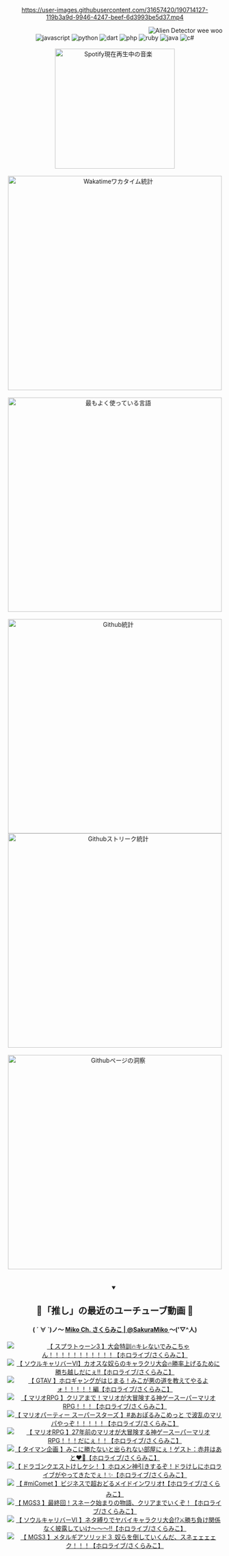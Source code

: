 <!-- START: HERO IMAGE GIF ////////// ////////// ////////// -->
<!-- <img src="@/../assets/img/gaming/ghost-of-tsushima.gif" width="100%"  alt="nellyXinwei's Hero Gif Image"/> -->
<!-- END: HERO IMAGE GIF ////////// ////////// ////////// -->

<div align="center" >  
  
<!-- START:ワンピース 第1015話「ルフィはRED ROCを使う」 -->
<https://user-images.githubusercontent.com/31657420/190714127-119b3a9d-9946-4247-beef-6d3993be5d37.mp4>
<!-- END:ワンピース 第1015話「ルフィはRED ROCを使う」 -->

<!-- START:VISITOR COUNTER -->
<div width="100%" align="right">
<img src="https://komarev.com/ghpvc/?username=nellyXinwei&label=🛸&color=grey&style=for-the-badge&labelcolor=ffffff" alt="Alien Detector wee woo"/>
</div>
<!-- END:VISITOR COUNTER -->

<!-- START: PROGRAMMING LANGUAGES -->
<!-- 色彩 Color Scheme:
#961E3A, #8A0D42, #5A0640, #4F265E, #2B355A, #3E759B, #CC4246,
#BB2649, #AD1052, #700750, #633075, #364270, #4E92C2, #FF5357
Sauce: https://www.webcreatorbox.com/inspiration/pantone-2023
-->

<img src="https://img.shields.io/badge/javascript%20-%23BB2649.svg?&style=for-the-badge&logo=javascript&logoColor=white&labelColor=961E3A" alt="javascript"/>
<img src="https://img.shields.io/badge/python%20-%23AD1052.svg?&style=for-the-badge&logo=python&logoColor=white&labelColor=8A0D42" alt="python" />
<img src="https://img.shields.io/badge/dart%20-%23700750.svg?&style=for-the-badge&logo=dart&logoColor=white&labelColor=5A0640" alt="dart"/>
<img src="https://img.shields.io/badge/php%20-%23633075.svg?&style=for-the-badge&logo=php&logoColor=white&labelColor=4F265E" alt="php"/>
<img src="https://img.shields.io/badge/ruby%20-%23364270.svg?&style=for-the-badge&logo=ruby&logoColor=white&labelColor=2B355A" alt="ruby"/>
<img src="https://img.shields.io/badge/java%20-%234E92C2.svg?&style=for-the-badge&logo=openjdk&logoColor=white&labelColor=3E759B" alt="java"/>
<img src="https://img.shields.io/badge/c%23-%23FF5357.svg?style=for-the-badge&logo=c-sharp&logoColor=white&labelColor=CC4246" alt="c#"/>  
<!-- END: PROGRAMMING LANGUAGES -->

<br>
<br>

<!-- START: MUSIC STATUS -->
  <!-- <a href="https://newojima-gsrs-20220114.vercel.app/api/now-playing?open">
    <img src="https://newojima-gsrs-20220114.vercel.app/api/now-playing" alt="Spotify現在再生中の音楽">
  </a> -->
  <img src="https://newojima-grss-20230114.vercel.app/api/spotify?border_color=transparent" alt="Spotify現在再生中の音楽" width="280px">
<!-- END: MUSIC STATUS -->

<br>
<br>

<!-- START: GITHUB STATUS -->
<!-- 色彩 Color Scheme:  #BB2649, #AD1052, #700750, #633075 -->
<img align="center" src="https://newojima-grs-20230109.vercel.app/api/wakatime?username=njtalba5127&layout=compact&langs_count=10&locale=ja&hide_title=false&title_color=fff&hide_border=true&text_color=fff&bg_color=BB2649,BB2649,633075,633075&hide=other,css,html,bash,xml,git%20config,makefile,properties,yaml,markdown,text,json,jsx" alt="Wakatimeワカタイム統計" width="500px"/>

<br>
<br>

<!-- 色彩 Color Scheme:  #633075, #364270, #4E92C2 -->
  <img align="center" src="https://newojima-grs-20230109.vercel.app/api/top-langs?username=njtalba5127&layout=compact&text_color=fff&icon_color=fff&hide_border=true&&locale=ja&hide_title=false&title_color=fff&include_all_commits=true&card_width=445&langs_count=11&hide=c%23,powershell,shaderlab,hlsl,makefile,jupyter%20notebook,python,html,css,shell,batchfile,less,liquid,hack,scss&bg_color=4F265E,633075,4E92C2" alt="最もよく使っている言語" width="500px"/>

<br>
<br>

<!-- 色彩 Color Scheme:  #4E92C2, #FF5357 -->
  <img align="center" src="https://newojima-grs-20230109.vercel.app/api?username=njtalba5127&rank_icon=github&show_icons=true&&locale=ja&title_color=fff&text_color=fff&icon_color=fff&hide_border=true&hide_title=false&count_private=true&include_all_commits=true&card_width=495&disable_animations=true&bg_color=4E92C2,4E92C2,FF5357" alt="Github統計" width="500px"/>

<br>

<img align="center" src="https://streak-stats.demolab.com?user=njtalba5127&theme=dark&hide_border=true&locale=ja&ring=BB2649&stroke=222222&background=151515&sideLabels=BB2649&currStreakLabel=ffffff&border=BB2649&fire=FF5357&currStreakNum=ffffff&sideNums=FF5357&dates=ffffff" alt="Githubストリーク統計" width="500px"/>

<br>
<br>

  <img align="center" width="500px" src="@/../assets/img/page-insights.svg" alt="Githubページの洞察"/>
  
</div>
<!-- END: GITHUB STATUS -->

<br>
<br>

<div align="center">
<details open>
  <summary>

  </summary>

  <h2 align="center">🌸「推し」の最近のユーチューブ動画 🌸</h2>
  <h4>
  ( ´ ∀ `)ノ～ 
  <a href="https://www.youtube.com/@SakuraMiko">Miko Ch. さくらみこ | @SakuraMiko
  </a>
   ～('▽^人)
  </h4>

  <!-- BEGIN YOUTUBE-CARDS -->
<a href="https://www.youtube.com/watch?v=qcLZ0SwJH5w"><img src="https://ytcards.demolab.com/?id=qcLZ0SwJH5w&title=%E3%80%90+%E3%82%B9%E3%83%97%E3%83%A9%E3%83%88%E3%82%A5%E3%83%BC%E3%83%B33+%E3%80%91%E5%A4%A7%E4%BC%9A%E7%89%B9%E8%A8%93%F0%9F%94%A5%E3%82%AD%E3%83%AC%E3%81%AA%E3%81%84%E3%81%A7%E3%81%BF%E3%81%93%E3%81%A1%E3%82%83%E3%82%93%EF%BC%81%EF%BC%81%EF%BC%81%EF%BC%81%EF%BC%81%EF%BC%81%EF%BC%81%EF%BC%81%EF%BC%81%EF%BC%81%EF%BC%81%E3%80%90%E3%83%9B%E3%83%AD%E3%83%A9%E3%82%A4%E3%83%96%2F%E3%81%95%E3%81%8F%E3%82%89%E3%81%BF%E3%81%93%E3%80%91&lang=ja&timestamp=1701268021&background_color=%230d1117&title_color=%23ffffff&stats_color=%23dedede&max_title_lines=1&width=187&border_radius=5&duration=4389" alt="【 スプラトゥーン3 】大会特訓🔥キレないでみこちゃん！！！！！！！！！！！【ホロライブ/さくらみこ】" title="【 スプラトゥーン3 】大会特訓🔥キレないでみこちゃん！！！！！！！！！！！【ホロライブ/さくらみこ】"></a>
<a href="https://www.youtube.com/watch?v=LOXXU6PdnLg"><img src="https://ytcards.demolab.com/?id=LOXXU6PdnLg&title=%E3%80%90+%E3%82%BD%E3%82%A6%E3%83%AB%E3%82%AD%E3%83%A3%E3%83%AA%E3%83%90%E3%83%BC%E2%85%A5%E3%80%91%E3%82%AB%E3%82%AA%E3%82%B9%E3%81%AA%E5%A5%B4%E3%82%89%E3%81%AE%E3%82%AD%E3%83%A3%E3%83%A9%E3%82%AF%E3%83%AA%E5%A4%A7%E4%BC%9A%F0%9F%94%A5%E5%8B%9D%E7%8E%87%E4%B8%8A%E3%81%92%E3%82%8B%E3%81%9F%E3%82%81%E3%81%AB%E5%8B%9D%E3%81%A1%E8%B6%8A%E3%81%97%E3%81%A0%E3%81%AB%E3%81%87%E2%80%BC%E3%80%90%E3%83%9B%E3%83%AD%E3%83%A9%E3%82%A4%E3%83%96%2F%E3%81%95%E3%81%8F%E3%82%89%E3%81%BF%E3%81%93%E3%80%91&lang=ja&timestamp=1701102621&background_color=%230d1117&title_color=%23ffffff&stats_color=%23dedede&max_title_lines=1&width=187&border_radius=5&duration=11719" alt="【 ソウルキャリバーⅥ】カオスな奴らのキャラクリ大会🔥勝率上げるために勝ち越しだにぇ‼【ホロライブ/さくらみこ】" title="【 ソウルキャリバーⅥ】カオスな奴らのキャラクリ大会🔥勝率上げるために勝ち越しだにぇ‼【ホロライブ/さくらみこ】"></a>
<a href="https://www.youtube.com/watch?v=EGDRATf9QNw"><img src="https://ytcards.demolab.com/?id=EGDRATf9QNw&title=%E3%80%90+GTAV+%E3%80%91%E3%83%9B%E3%83%AD%E3%82%AE%E3%83%A3%E3%83%B3%E3%82%B0%E3%81%8C%E3%81%AF%E3%81%98%E3%81%BE%E3%82%8B%EF%BC%81%E3%81%BF%E3%81%93%E3%81%8C%E6%82%AA%E3%81%AE%E9%81%93%E3%82%92%E6%95%99%E3%81%88%E3%81%A6%E3%82%84%E3%82%8B%E3%82%88%E3%82%A9%EF%BC%81%EF%BC%81%EF%BC%81%EF%BC%81%EF%BC%81%E7%B7%A8%E3%80%90%E3%83%9B%E3%83%AD%E3%83%A9%E3%82%A4%E3%83%96%2F%E3%81%95%E3%81%8F%E3%82%89%E3%81%BF%E3%81%93%E3%80%91&lang=ja&timestamp=1701014077&background_color=%230d1117&title_color=%23ffffff&stats_color=%23dedede&max_title_lines=1&width=187&border_radius=5&duration=6643" alt="【 GTAV 】ホロギャングがはじまる！みこが悪の道を教えてやるよォ！！！！！編【ホロライブ/さくらみこ】" title="【 GTAV 】ホロギャングがはじまる！みこが悪の道を教えてやるよォ！！！！！編【ホロライブ/さくらみこ】"></a>
<a href="https://www.youtube.com/watch?v=EXQIb21VvZo"><img src="https://ytcards.demolab.com/?id=EXQIb21VvZo&title=%E3%80%90+%E3%83%9E%E3%83%AA%E3%82%AARPG+%E3%80%91%E3%82%AF%E3%83%AA%E3%82%A2%E3%81%BE%E3%81%A7%EF%BC%81%E3%83%9E%E3%83%AA%E3%82%AA%E3%81%8C%E5%A4%A7%E5%86%92%E9%99%BA%E3%81%99%E3%82%8B%E7%A5%9E%E3%82%B2%E3%83%BC%E3%82%B9%E3%83%BC%E3%83%91%E3%83%BC%E3%83%9E%E3%83%AA%E3%82%AARPG%EF%BC%81%EF%BC%81%EF%BC%81%E3%80%90%E3%83%9B%E3%83%AD%E3%83%A9%E3%82%A4%E3%83%96%2F%E3%81%95%E3%81%8F%E3%82%89%E3%81%BF%E3%81%93%E3%80%91&lang=ja&timestamp=1700962485&background_color=%230d1117&title_color=%23ffffff&stats_color=%23dedede&max_title_lines=1&width=187&border_radius=5&duration=42461" alt="【 マリオRPG 】クリアまで！マリオが大冒険する神ゲースーパーマリオRPG！！！【ホロライブ/さくらみこ】" title="【 マリオRPG 】クリアまで！マリオが大冒険する神ゲースーパーマリオRPG！！！【ホロライブ/さくらみこ】"></a>
<a href="https://www.youtube.com/watch?v=GrYfm_plCrg"><img src="https://ytcards.demolab.com/?id=GrYfm_plCrg&title=%E3%80%90+%E3%83%9E%E3%83%AA%E3%82%AA%E3%83%91%E3%83%BC%E3%83%86%E3%82%A3%E3%83%BC+%E3%82%B9%E3%83%BC%E3%83%91%E3%83%BC%E3%82%B9%E3%82%BF%E3%83%BC%E3%82%BA+%E3%80%91%23%E3%81%82%E3%81%8A%E3%81%BD%E3%82%8B%E3%81%BF%E3%81%93%E3%82%81%E3%81%A3%E3%81%A8+%E3%81%A7%E6%B3%A2%E4%B9%B1%E3%81%AE%E3%83%9E%E3%83%AA%E3%83%91%E3%82%84%E3%81%A3%E3%81%9E%EF%BC%81%EF%BC%81%EF%BC%81%EF%BC%81%EF%BC%81%E3%80%90%E3%83%9B%E3%83%AD%E3%83%A9%E3%82%A4%E3%83%96%2F%E3%81%95%E3%81%8F%E3%82%89%E3%81%BF%E3%81%93%E3%80%91&lang=ja&timestamp=1700836418&background_color=%230d1117&title_color=%23ffffff&stats_color=%23dedede&max_title_lines=1&width=187&border_radius=5&duration=7879" alt="【 マリオパーティー スーパースターズ 】#あおぽるみこめっと で波乱のマリパやっぞ！！！！！【ホロライブ/さくらみこ】" title="【 マリオパーティー スーパースターズ 】#あおぽるみこめっと で波乱のマリパやっぞ！！！！！【ホロライブ/さくらみこ】"></a>
<a href="https://www.youtube.com/watch?v=mINjisjvlX4"><img src="https://ytcards.demolab.com/?id=mINjisjvlX4&title=%E3%80%90+%E3%83%9E%E3%83%AA%E3%82%AARPG+%E3%80%9127%E5%B9%B4%E5%89%8D%E3%81%AE%E3%83%9E%E3%83%AA%E3%82%AA%E3%81%8C%E5%A4%A7%E5%86%92%E9%99%BA%E3%81%99%E3%82%8B%E7%A5%9E%E3%82%B2%E3%83%BC%E3%82%B9%E3%83%BC%E3%83%91%E3%83%BC%E3%83%9E%E3%83%AA%E3%82%AARPG%EF%BC%81%EF%BC%81%EF%BC%81%E3%81%A0%E3%81%AB%E3%81%87%EF%BC%81%EF%BC%81%E3%80%90%E3%83%9B%E3%83%AD%E3%83%A9%E3%82%A4%E3%83%96%2F%E3%81%95%E3%81%8F%E3%82%89%E3%81%BF%E3%81%93%E3%80%91&lang=ja&timestamp=1700769636&background_color=%230d1117&title_color=%23ffffff&stats_color=%23dedede&max_title_lines=1&width=187&border_radius=5&duration=27641" alt="【 マリオRPG 】27年前のマリオが大冒険する神ゲースーパーマリオRPG！！！だにぇ！！【ホロライブ/さくらみこ】" title="【 マリオRPG 】27年前のマリオが大冒険する神ゲースーパーマリオRPG！！！だにぇ！！【ホロライブ/さくらみこ】"></a>
<a href="https://www.youtube.com/watch?v=I0jbnzzsmDc"><img src="https://ytcards.demolab.com/?id=I0jbnzzsmDc&title=%E3%80%90+%E3%82%BF%E3%82%A4%E3%83%9E%E3%83%B3%E4%BC%81%E7%94%BB+%E3%80%91%E3%81%BF%E3%81%93%E3%81%AB%E5%8B%9D%E3%81%9F%E3%81%AA%E3%81%84%E3%81%A8%E5%87%BA%E3%82%89%E3%82%8C%E3%81%AA%E3%81%84%E9%83%A8%E5%B1%8B%E3%81%AB%E3%81%87%EF%BC%81%E3%82%B2%E3%82%B9%E3%83%88%EF%BC%9A%E8%B5%A4%E4%BA%95%E3%81%AF%E3%81%82%E3%81%A8%E2%9D%A4%EF%B8%8F%E2%80%8D%F0%9F%94%A5%E3%80%90%E3%83%9B%E3%83%AD%E3%83%A9%E3%82%A4%E3%83%96%2F%E3%81%95%E3%81%8F%E3%82%89%E3%81%BF%E3%81%93%E3%80%91&lang=ja&timestamp=1700227776&background_color=%230d1117&title_color=%23ffffff&stats_color=%23dedede&max_title_lines=1&width=187&border_radius=5&duration=4989" alt="【 タイマン企画 】みこに勝たないと出られない部屋にぇ！ゲスト：赤井はあと❤️‍🔥【ホロライブ/さくらみこ】" title="【 タイマン企画 】みこに勝たないと出られない部屋にぇ！ゲスト：赤井はあと❤️‍🔥【ホロライブ/さくらみこ】"></a>
<a href="https://www.youtube.com/watch?v=l56AoOr7F20"><img src="https://ytcards.demolab.com/?id=l56AoOr7F20&title=%E3%80%90+%E3%83%89%E3%83%A9%E3%82%B4%E3%83%B3%E3%82%AF%E3%82%A8%E3%82%B9%E3%83%88%E3%81%91%E3%81%97%E3%82%B1%E3%82%B7%EF%BC%81+%E3%80%91%E3%83%9B%E3%83%AD%E3%83%A1%E3%83%B3%E7%A5%9E%E5%BC%95%E3%81%8D%E3%81%99%E3%82%8B%E3%81%9E%EF%BC%81%E3%83%89%E3%83%A9%E3%81%91%E3%81%97%E3%81%AB%E3%83%9B%E3%83%AD%E3%83%A9%E3%82%A4%E3%83%96%E3%81%8C%E3%82%84%E3%81%A3%E3%81%A6%E3%81%8D%E3%81%9F%E3%81%A7%E3%81%87%EF%BC%81%E2%9C%A8%E3%80%90%E3%83%9B%E3%83%AD%E3%83%A9%E3%82%A4%E3%83%96%2F%E3%81%95%E3%81%8F%E3%82%89%E3%81%BF%E3%81%93%E3%80%91&lang=ja&timestamp=1700137263&background_color=%230d1117&title_color=%23ffffff&stats_color=%23dedede&max_title_lines=1&width=187&border_radius=5&duration=4325" alt="【 ドラゴンクエストけしケシ！ 】ホロメン神引きするぞ！ドラけしにホロライブがやってきたでぇ！✨【ホロライブ/さくらみこ】" title="【 ドラゴンクエストけしケシ！ 】ホロメン神引きするぞ！ドラけしにホロライブがやってきたでぇ！✨【ホロライブ/さくらみこ】"></a>
<a href="https://www.youtube.com/watch?v=QVjy6dkw4HE"><img src="https://ytcards.demolab.com/?id=QVjy6dkw4HE&title=%E3%80%90+%23miComet+%E3%80%91%E3%83%93%E3%82%B8%E3%83%8D%E3%82%B9%E3%81%A7%E8%B6%85%E3%81%8A%E3%81%A9%E3%82%8B%E3%83%A1%E3%82%A4%E3%83%89%E3%82%A4%E3%83%B3%E3%83%AF%E3%83%AA%E3%82%AA%E2%9D%97%EF%B8%8F%E3%80%90%E3%83%9B%E3%83%AD%E3%83%A9%E3%82%A4%E3%83%96%2F%E3%81%95%E3%81%8F%E3%82%89%E3%81%BF%E3%81%93%E3%80%91&lang=ja&timestamp=1699798811&background_color=%230d1117&title_color=%23ffffff&stats_color=%23dedede&max_title_lines=1&width=187&border_radius=5&duration=4381" alt="【 #miComet 】ビジネスで超おどるメイドインワリオ❗️【ホロライブ/さくらみこ】" title="【 #miComet 】ビジネスで超おどるメイドインワリオ❗️【ホロライブ/さくらみこ】"></a>
<a href="https://www.youtube.com/watch?v=WlS0aQ8ocs4"><img src="https://ytcards.demolab.com/?id=WlS0aQ8ocs4&title=%E3%80%90+MGS3+%E3%80%91%E6%9C%80%E7%B5%82%E5%9B%9E%EF%BC%81%E3%82%B9%E3%83%8D%E3%83%BC%E3%82%AF%E5%A7%8B%E3%81%BE%E3%82%8A%E3%81%AE%E7%89%A9%E8%AA%9E%E3%80%81%E3%82%AF%E3%83%AA%E3%82%A2%E3%81%BE%E3%81%A7%E3%81%84%E3%81%8F%E3%81%9E%EF%BC%81%E3%80%90%E3%83%9B%E3%83%AD%E3%83%A9%E3%82%A4%E3%83%96%2F%E3%81%95%E3%81%8F%E3%82%89%E3%81%BF%E3%81%93%E3%80%91&lang=ja&timestamp=1699632715&background_color=%230d1117&title_color=%23ffffff&stats_color=%23dedede&max_title_lines=1&width=187&border_radius=5&duration=14289" alt="【 MGS3 】最終回！スネーク始まりの物語、クリアまでいくぞ！【ホロライブ/さくらみこ】" title="【 MGS3 】最終回！スネーク始まりの物語、クリアまでいくぞ！【ホロライブ/さくらみこ】"></a>
<a href="https://www.youtube.com/watch?v=cQ_5GpBpSnY"><img src="https://ytcards.demolab.com/?id=cQ_5GpBpSnY&title=%E3%80%90+%E3%82%BD%E3%82%A6%E3%83%AB%E3%82%AD%E3%83%A3%E3%83%AA%E3%83%90%E3%83%BC%E2%85%A5+%E3%80%91%E3%83%8D%E3%82%BF%E7%B8%9B%E3%82%8A%E3%81%A7%E3%83%A4%E3%83%90%E3%82%A4%E3%82%AD%E3%83%A3%E3%83%A9%E3%82%AF%E3%83%AA%E5%A4%A7%E4%BC%9A%E2%81%89%E2%9A%94%E5%8B%9D%E3%81%A1%E8%B2%A0%E3%81%91%E9%96%A2%E4%BF%82%E3%81%AA%E3%81%8F%E6%8A%AB%E9%9C%B2%E3%81%97%E3%81%A6%E3%81%84%E3%81%91%EF%BD%9E%EF%BD%9E%EF%BD%9E%E2%80%BC%E3%80%90%E3%83%9B%E3%83%AD%E3%83%A9%E3%82%A4%E3%83%96%2F%E3%81%95%E3%81%8F%E3%82%89%E3%81%BF%E3%81%93%E3%80%91&lang=ja&timestamp=1699455500&background_color=%230d1117&title_color=%23ffffff&stats_color=%23dedede&max_title_lines=1&width=187&border_radius=5&duration=9846" alt="【 ソウルキャリバーⅥ 】ネタ縛りでヤバイキャラクリ大会⁉⚔勝ち負け関係なく披露していけ～～～‼【ホロライブ/さくらみこ】" title="【 ソウルキャリバーⅥ 】ネタ縛りでヤバイキャラクリ大会⁉⚔勝ち負け関係なく披露していけ～～～‼【ホロライブ/さくらみこ】"></a>
<a href="https://www.youtube.com/watch?v=9rj25wrDKTM"><img src="https://ytcards.demolab.com/?id=9rj25wrDKTM&title=%E3%80%90+MGS3+%E3%80%91%E3%83%A1%E3%82%BF%E3%83%AB%E3%82%AE%E3%82%A2%E3%82%BD%E3%83%AA%E3%83%83%E3%83%89%EF%BC%93+%E5%A5%B4%E3%82%89%E3%82%92%E5%80%92%E3%81%97%E3%81%A6%E3%81%84%E3%81%8F%E3%82%93%E3%81%A0%E3%80%81%E3%82%B9%E3%83%8D%E3%82%A7%E3%82%A7%E3%82%A7%E3%82%A7%E3%82%AF%EF%BC%81%EF%BC%81%EF%BC%81%E3%80%90%E3%83%9B%E3%83%AD%E3%83%A9%E3%82%A4%E3%83%96%2F%E3%81%95%E3%81%8F%E3%82%89%E3%81%BF%E3%81%93%E3%80%91&lang=ja&timestamp=1699377119&background_color=%230d1117&title_color=%23ffffff&stats_color=%23dedede&max_title_lines=1&width=187&border_radius=5&duration=27511" alt="【 MGS3 】メタルギアソリッド３ 奴らを倒していくんだ、スネェェェェク！！！【ホロライブ/さくらみこ】" title="【 MGS3 】メタルギアソリッド３ 奴らを倒していくんだ、スネェェェェク！！！【ホロライブ/さくらみこ】"></a>
<!-- END YOUTUBE-CARDS -->

</div>
  
</details>

